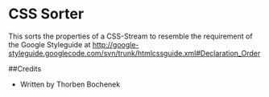 CSS Sorter
==========

This sorts the properties of a CSS-Stream to resemble the requirement of the
Google Styleguide at http://google-styleguide.googlecode.com/svn/trunk/htmlcssguide.xml#Declaration_Order

##Credits

* Written by Thorben Bochenek